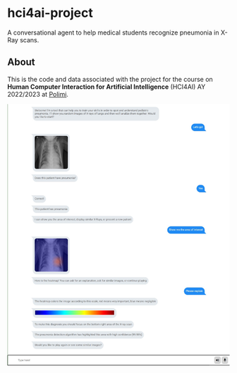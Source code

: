 # hci4ai-project
A conversational agent to help medical students recognize pneumonia in X-Ray scans.

## About
This is the code and data associated with the project for the course on **Human Computer Interaction for Artificial Intelligence** (HCI4AI) AY 2022/2023 at [Polimi](https://www.polimi.it/).

![screenshot](https://github.com/rtjk/hci4ai-project/blob/main/data/screenshot.jpg?raw=true)
